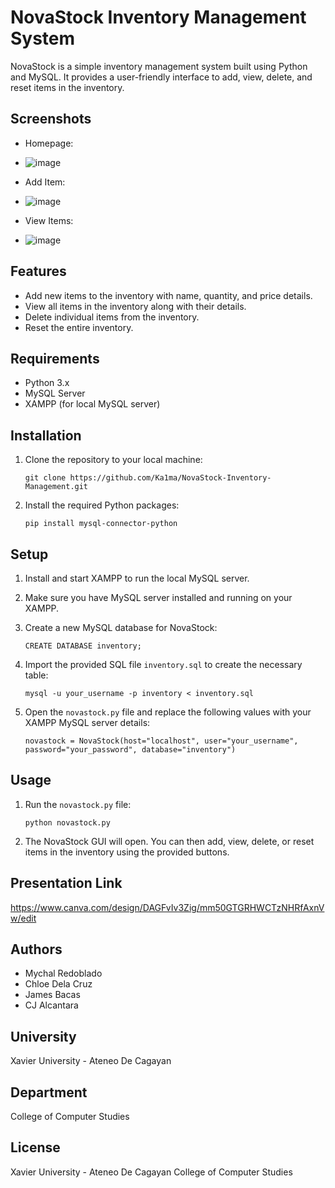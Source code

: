NovaStock Inventory Management System
=====================================

NovaStock is a simple inventory management system built using Python and MySQL. It provides a user-friendly interface to add, view, delete, and reset items in the inventory.

Screenshots
-----------

-   Homepage:
-   ![image](https://github.com/Ka1ma/NovaStock-Inventory-Management/assets/89065349/33b14925-bf14-4b8c-bbf6-92b11d6957c2)

-   Add Item:
-   ![image](https://github.com/Ka1ma/NovaStock-Inventory-Management/assets/89065349/ee99bb40-bfe0-47d8-9453-0481e8c94028)

-   View Items:
-   ![image](https://github.com/Ka1ma/NovaStock-Inventory-Management/assets/89065349/2f6ef39b-25d3-4512-bf71-868e92f1a805)

Features
--------

-   Add new items to the inventory with name, quantity, and price details.
-   View all items in the inventory along with their details.
-   Delete individual items from the inventory.
-   Reset the entire inventory.

Requirements
------------

-   Python 3.x
-   MySQL Server
-   XAMPP (for local MySQL server)

Installation
------------

1.  Clone the repository to your local machine:

    `git clone https://github.com/Ka1ma/NovaStock-Inventory-Management.git`

2.  Install the required Python packages:

    `pip install mysql-connector-python`

Setup
-----

1.  Install and start XAMPP to run the local MySQL server.

2.  Make sure you have MySQL server installed and running on your XAMPP.

3.  Create a new MySQL database for NovaStock:

    `CREATE DATABASE inventory;`

4.  Import the provided SQL file `inventory.sql` to create the necessary table:

    `mysql -u your_username -p inventory < inventory.sql`

5.  Open the `novastock.py` file and replace the following values with your XAMPP MySQL server details:

    `novastock = NovaStock(host="localhost", user="your_username", password="your_password", database="inventory")`

Usage
-----

1.  Run the `novastock.py` file:

    `python novastock.py`

2.  The NovaStock GUI will open. You can then add, view, delete, or reset items in the inventory using the provided buttons.

Presentation Link
-------
https://www.canva.com/design/DAGFvIv3Zig/mm50GTGRHWCTzNHRfAxnVw/edit

Authors
-------

-   Mychal Redoblado
-   Chloe Dela Cruz
-   James Bacas
-   CJ Alcantara

University
----------

Xavier University - Ateneo De Cagayan

Department
----------

College of Computer Studies

License
-------

Xavier University - Ateneo De Cagayan College of Computer Studies
